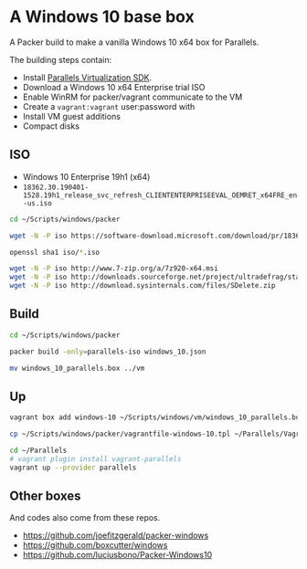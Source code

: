 # A Windows 10 base box

A Packer build to make a vanilla Windows 10 x64 box for Parallels.

The building steps contain:

* Install [Parallels Virtualization SDK](http://www.parallels.com/download/pvsdk/).
* Download a Windows 10 x64 Enterprise trial ISO
* Enable WinRM for packer/vagrant communicate to the VM
* Create a `vagrant:vagrant` user:password with
* Install VM guest additions
* Compact disks

## ISO

* Windows 10 Enterprise 19h1 (x64)
* `18362.30.190401-1528.19h1_release_svc_refresh_CLIENTENTERPRISEEVAL_OEMRET_x64FRE_en-us.iso`

```bash
cd ~/Scripts/windows/packer

wget -N -P iso https://software-download.microsoft.com/download/pr/18362.30.190401-1528.19h1_release_svc_refresh_CLIENTENTERPRISEEVAL_OEMRET_x64FRE_en-us.iso

openssl sha1 iso/*.iso

wget -N -P iso http://www.7-zip.org/a/7z920-x64.msi
wget -N -P iso http://downloads.sourceforge.net/project/ultradefrag/stable-release/6.1.0/ultradefrag-portable-6.1.0.bin.amd64.zip
wget -N -P iso http://download.sysinternals.com/files/SDelete.zip

```

## Build

```bash
cd ~/Scripts/windows/packer

packer build -only=parallels-iso windows_10.json

mv windows_10_parallels.box ../vm

```

## Up

```bash
vagrant box add windows-10 ~/Scripts/windows/vm/windows_10_parallels.box --force

cp ~/Scripts/windows/packer/vagrantfile-windows-10.tpl ~/Parallels/Vagrantfile

cd ~/Parallels
# vagrant plugin install vagrant-parallels
vagrant up --provider parallels

```

## Other boxes

And codes also come from these repos.

* https://github.com/joefitzgerald/packer-windows
* https://github.com/boxcutter/windows
* https://github.com/luciusbono/Packer-Windows10
